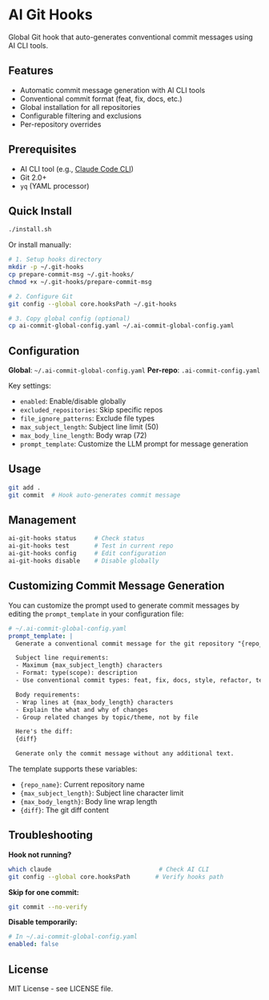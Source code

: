 # AI Git Hooks

Global Git hook that auto-generates conventional commit messages using AI CLI tools.

## Features

- Automatic commit message generation with AI CLI tools
- Conventional commit format (feat, fix, docs, etc.)
- Global installation for all repositories
- Configurable filtering and exclusions
- Per-repository overrides

## Prerequisites

- AI CLI tool (e.g., [Claude Code CLI](https://docs.anthropic.com/claude/docs/claude-code))
- Git 2.0+
- `yq` (YAML processor)

## Quick Install

```bash
./install.sh
```

Or install manually:

```bash
# 1. Setup hooks directory
mkdir -p ~/.git-hooks
cp prepare-commit-msg ~/.git-hooks/
chmod +x ~/.git-hooks/prepare-commit-msg

# 2. Configure Git
git config --global core.hooksPath ~/.git-hooks

# 3. Copy global config (optional)
cp ai-commit-global-config.yaml ~/.ai-commit-global-config.yaml
```

## Configuration

**Global**: `~/.ai-commit-global-config.yaml`
**Per-repo**: `.ai-commit-config.yaml`

Key settings:
- `enabled`: Enable/disable globally
- `excluded_repositories`: Skip specific repos
- `file_ignore_patterns`: Exclude file types
- `max_subject_length`: Subject line limit (50)
- `max_body_line_length`: Body wrap (72)
- `prompt_template`: Customize the LLM prompt for message generation

## Usage

```bash
git add .
git commit  # Hook auto-generates commit message
```

## Management

```bash
ai-git-hooks status     # Check status
ai-git-hooks test       # Test in current repo
ai-git-hooks config     # Edit configuration
ai-git-hooks disable    # Disable globally
```

## Customizing Commit Message Generation

You can customize the prompt used to generate commit messages by editing the `prompt_template` in your configuration file:

```yaml
# ~/.ai-commit-global-config.yaml
prompt_template: |
  Generate a conventional commit message for the git repository "{repo_name}".

  Subject line requirements:
  - Maximum {max_subject_length} characters
  - Format: type(scope): description
  - Use conventional commit types: feat, fix, docs, style, refactor, test, chore

  Body requirements:
  - Wrap lines at {max_body_length} characters
  - Explain the what and why of changes
  - Group related changes by topic/theme, not by file

  Here's the diff:
  {diff}

  Generate only the commit message without any additional text.
```

The template supports these variables:
- `{repo_name}`: Current repository name
- `{max_subject_length}`: Subject line character limit
- `{max_body_length}`: Body line wrap length
- `{diff}`: The git diff content

## Troubleshooting

**Hook not running?**
```bash
which claude                              # Check AI CLI
git config --global core.hooksPath       # Verify hooks path
```

**Skip for one commit:**
```bash
git commit --no-verify
```

**Disable temporarily:**
```yaml
# In ~/.ai-commit-global-config.yaml
enabled: false
```

## License

MIT License - see LICENSE file.
